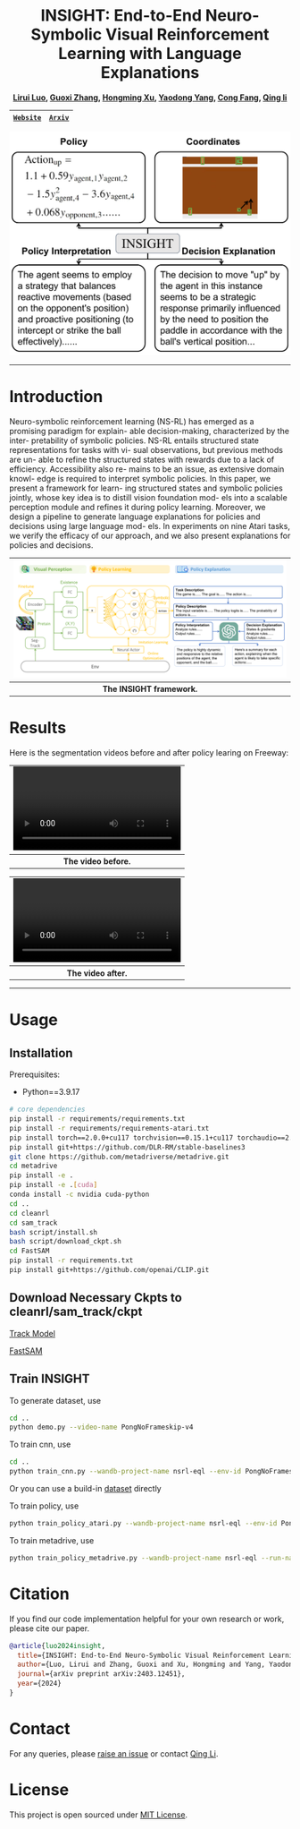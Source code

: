 <div align="center">

# INSIGHT: End-to-End Neuro-Symbolic Visual Reinforcement Learning with Language Explanations

**[Lirui Luo](https://www.notion.so/bigai-ml/Home-of-BIGAI-ML-89e1b164abe441baa83e693aa715979a), [Guoxi Zhang](https://guoxizhang.com/), [Hongming Xu](https://www.notion.so/bigai-ml/Home-of-BIGAI-ML-89e1b164abe441baa83e693aa715979a), [Yaodong Yang](https://www.yangyaodong.com/), [Cong Fang](https://congfang-ml.github.io/), [Qing li](https://liqing-ustc.github.io/)**


| [```Website```](https://liruiluo.github.io/nsrl-vision-pub/) | [```Arxiv```](https://arxiv.org/abs/2403.12451) |
:------------------------------------------------------:|:-----------------------------------------------:|

<img src="Pages/figures/teaser-1.png" width="568">

</div>

---

# Introduction

Neuro-symbolic reinforcement learning (NS-RL)
has emerged as a promising paradigm for explain-
able decision-making, characterized by the inter-
pretability of symbolic policies. NS-RL entails
structured state representations for tasks with vi-
sual observations, but previous methods are un-
able to refine the structured states with rewards
due to a lack of efficiency. Accessibility also re-
mains to be an issue, as extensive domain knowl-
edge is required to interpret symbolic policies.
In this paper, we present a framework for learn-
ing structured states and symbolic policies jointly,
whose key idea is to distill vision foundation mod-
els into a scalable perception module and refines
it during policy learning. Moreover, we design
a pipeline to generate language explanations for
policies and decisions using large language mod-
els. In experiments on nine Atari tasks, we verify
the efficacy of our approach, and we also present
explanations for policies and decisions.

<div align="center">
<table>
<tr>
<td>
<img src="Pages/figures/ICML-Framework-1.png" >
</td>
</tr>
<tr>
<th>
The INSIGHT framework.
</th>
</tr>
</table>
</div>

# Results


Here is the segmentation videos before and after policy learing on Freeway:

<div align="center">
<table>
<tr>
<td>
<video src="Pages/videos/Freeway_before264.mp4" controls>
</video>
</td>
</tr>
<tr>
<th>
The video before.
</th>
</tr>
</table>
</div>

<div align="center">
<table>
<tr>
<td>
<video src="Pages/videos/Freeway264.mp4" controls>
</video>
</td>
</tr>
<tr>
<th>
The video after.
</th>
</tr>
</table>
</div>

---

# Usage

## Installation
Prerequisites:
* Python==3.9.17

```bash
# core dependencies
pip install -r requirements/requirements.txt
pip install -r requirements/requirements-atari.txt
pip install torch==2.0.0+cu117 torchvision==0.15.1+cu117 torchaudio==2.0.1 --index-url https://download.pytorch.org/whl/cu117
pip install git+https://github.com/DLR-RM/stable-baselines3
git clone https://github.com/metadriverse/metadrive.git
cd metadrive
pip install -e .
pip install -e .[cuda]
conda install -c nvidia cuda-python
cd ..
cd cleanrl
cd sam_track
bash script/install.sh
bash script/download_ckpt.sh
cd FastSAM
pip install -r requirements.txt
pip install git+https://github.com/openai/CLIP.git
```


## Download Necessary Ckpts to cleanrl/sam_track/ckpt

[Track Model](https://drive.google.com/file/d/1g4E-F0RPOx9Nd6J7tU9AE1TjsouL4oZq/view)

[FastSAM](https://drive.google.com/file/d/1m1sjY4ihXBU1fZXdQ-Xdj-mDltW-2Rqv/view)

## Train INSIGHT

To generate dataset, use
```bash
cd ..
python demo.py --video-name PongNoFrameskip-v4
```
To train cnn, use
```bash
cd ..
python train_cnn.py --wandb-project-name nsrl-eql --env-id PongNoFrameskip-v4 --run-name benchmark-pretrain-Pong-seed1 --seed 1
```
Or you can use a build-in [dataset](https://drive.google.com/file/d/1E_b3eBJ47ze1OJ7Nz1khsJ-q1YrcjTdu/view?usp=sharing) directly

To train policy, use 
```bash
python train_policy_atari.py --wandb-project-name nsrl-eql --env-id PongNoFrameskip-v4 --run-name benchmark-ng-reg-weight-1e-3-Pong-seed1 --ng True --reg_weight 1e-3 --seed 1 --load_cnn True
```

To train metadrive, use 
```bash
python train_policy_metadrive.py --wandb-project-name nsrl-eql --run-name benchmark-INSIGHT-MetaDriveEnv-seed1 --env-id MetaDriveEnv --cnn_loss_weight 2 --distillation_loss_weight 1 --load_cnn True --seed 1 --learning-rate 5e-5 --clip-coef 0.2 --ent-coef 0.01 --ego_state True --num-envs 8 --num-steps 125 --update-epochs 4 --num-minibatches 10 --max-grad-norm 0.5 --anneal-lr False --kl-penalty-coef 0.2 --reg_weight 1e-4  --use_eql_actor True
```


# Citation

If you find our code implementation helpful for your own research or work, please cite our paper.

```bibtex
@article{luo2024insight,
  title={INSIGHT: End-to-End Neuro-Symbolic Visual Reinforcement Learning with Language Explanations},
  author={Luo, Lirui and Zhang, Guoxi and Xu, Hongming and Yang, Yaodong and Fang, Cong and Li, Qing},
  journal={arXiv preprint arXiv:2403.12451},
  year={2024}
}
```

# Contact

For any queries, please [raise an issue](https://github.com/VITA-Group/DiffSES/issues/new) or
contact [Qing Li](https://liqing-ustc.github.io/).

# License

This project is open sourced under [MIT License](LICENSE).
